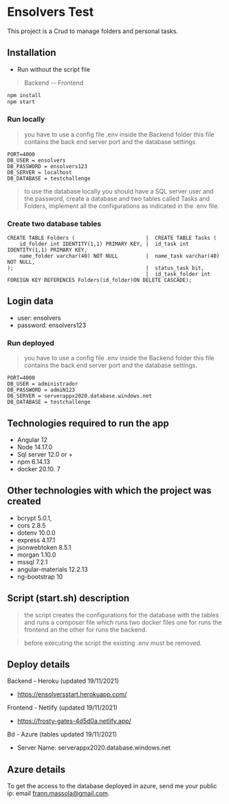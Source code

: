 # Ensolvers Test

This project is a Crud to manage folders and personal tasks.

## Installation

- Run without the script file
>Backend -- Frontend
```bash
npm install
npm start
```

### Run locally
>you have to use a config file .env inside the Backend folder
this file contains the back end server port and the database settings
```
PORT=4000
DB_USER = ensolvers
DB_PASSWORD = ensolvers123
DB_SERVER = localhost
DB_DATABASE = testchallenge
```
>to use the database locally you should have a SQL server user and the password, create a database and two tables called Tasks and Folders, implement all the configurations as indicated in the .env file.
### Create two database tables
```
CREATE TABLE Folders (                       |  CREATE TABLE Tasks (                                             
    id_folder int IDENTITY(1,1) PRIMARY KEY, |  id_task int IDENTITY(1,1) PRIMARY KEY,
    name_folder varchar(40) NOT NULL         |  name_task varchar(40) NOT NULL,
);                                           |  status_task bit,
                                             |  id_task_folder int FOREIGN KEY REFERENCES Folders(id_folder)ON DELETE CASCADE);
```

## Login data
- user: ensolvers
- password: ensolvers123

### Run deployed
>you have to use a config file .env inside the Backend folder
this file contains the back end server port and the database settings.
```
PORT=4000
DB_USER = administrador
DB_PASSWORD = admiN123
DB_SERVER = serverappx2020.database.windows.net
DB_DATABASE = testchallenge
```
## Technologies required to run the app
- Angular 12
- Node 14.17.0
- Sql server 12.0 or +
- npm 6.14.13
- docker 20.10. 7
## Other technologies with which the project was created
- bcrypt 5.0.1,
- cors 2.8.5 
- dotenv 10.0.0
- express 4.17.1
- jsonwebtoken 8.5.1
- morgan 1.10.0
- mssql 7.2.1
- angular-materials 12.2.13
- ng-bootstrap 10

## Script (start.sh) description
>the script creates the configurations for the database with the tables and runs a composer file which runs two docker files one for runs the frontend an the other for runs the backend.

>before executing the script the existing .env must be removed.

## Deploy details
Backend - Heroku (updated 19/11/2021)
- https://ensolversstart.herokuapp.com/

Frontend - Netlify (updated 19/11/2021)
- https://frosty-gates-4d5d0a.netlify.app/

Bd - Azure (tables updated 19/11/2021)
- Server Name: serverappx2020.database.windows.net

## Azure details
To get the access to the database deployed in azure, send me your public ip: email frann.massola@gmail.com.
